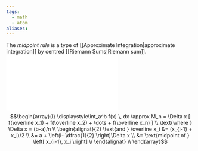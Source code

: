 ```yaml
---
tags:
  - math
  - atom
aliases:
---
```

The *midpoint rule* is a type of [[Approximate Integration|approximate integration]] by centred [[Riemann Sums|Riemann sum]].
![400|center](midpoint-rule.excalidraw.md)
$$\begin{array}{l}
	\displaystyle\int_a^b f(x) \, dx \approx M_n = \Delta x [ f(\overline x_1) + f(\overline x_2) + \dots + f(\overline x_n) ] \\
	\text{where } \Delta x = (b-a)/n \\
	\begin{alignat}{2}
		\text{and } \overline x_i &= (x_{i-1} + x_i)/2 \\
		&= a + \left(i- \dfrac{1}{2} \right)\Delta x \\ 
		&= \text{midpoint of } \left[ x_{i-1}, x_i \right] \\
	\end{alignat} \\
\end{array}$$
